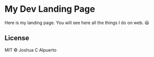 # My Dev Landing Page

Here is my landing page. You will see here all the things I do on web. :smiley:

## License

MIT © Joshua C Alpuerto
